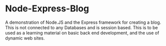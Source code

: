 # Node-Express-Blog
A demonstration of Node.JS and the Express framework for creating a blog. This is not connected to any Databases and is session based.
This is to be used as a learning material on basic back end development, and the use of dynamic web sites.


